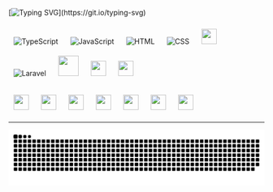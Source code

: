 [![Typing SVG](https://readme-typing-svg.demolab.com?font=&pause=1000&color=10DD76&random=false&width=435&lines=%F0%9F%91%8B+Hi+There%2C+I'm+Josh+!)](https://git.io/typing-svg)
<p >
  <img src="https://www.typescriptlang.org/icons/icon-144x144.png" width="30px" height="30px" style="margin:10px" alt="TypeScript">
  <img src="https://cdn-icons-png.flaticon.com/512/5968/5968292.png" width="30px" height="30px" style="margin:10px" alt="JavaScript">
  <img src="https://cdn-icons-png.flaticon.com/512/174/174854.png" width="30px" height="30px" style="margin:10px" alt="HTML">
  <img src="https://cdn-icons-png.flaticon.com/512/732/732190.png" width="30px" height="30px" style="margin:10px" alt="CSS">
  <img src="https://cdn-icons-png.flaticon.com/512/5968/5968672.png" width="30px" height="30px"  style="margin:10px">
  <img src="https://laravel.com/img/logomark.min.svg" width="30px" height="30px" style="margin:10px" alt="Laravel">
  <img src="https://angular.io/assets/images/logos/angular/angular.svg" width="40px" height="40px"  style="margin:10px">
  <img src="https://nodejs.org/static/images/favicons/favicon.png" width="30px" height="30px"  style="margin:10px">
  <img src="https://static-production.npmjs.com/b0f1a8318363185cc2ea6a40ac23eeb2.png" width="30px" height="30px"  style="margin:10px">
</p>
<p>
  <img src="https://cdn-icons-png.flaticon.com/512/5968/5968282.png" width="30px" height="30px"  style="margin:10px">
  <img src="https://cdn-icons-png.flaticon.com/512/6132/6132222.png" width="30px" height="30px"  style="margin:10px">
  <img src="https://cdn-icons-png.flaticon.com/512/6132/6132221.png" width="30px" height="30px"  style="margin:10px">
  <img src="https://cdn-icons-png.flaticon.com/128/11378/11378763.png" width="30px" height="30px"  style="margin:10px">
  <img src="https://cdn-icons-png.flaticon.com/512/15484/15484291.png" width="30px" height="30px"  style="margin:10px">
  <img src="https://neo4j.com/favicon.ico" width="30px" height="30px"  style="margin:10px">
  <img src="https://cdn-icons-png.flaticon.com/512/15466/15466163.png" width="30px" height="30px"  style="margin:10px">
</p>
<hr>
<picture>
  <source
    media="(prefers-color-scheme: dark)"
    srcset="https://raw.githubusercontent.com/platane/snk/output/github-contribution-grid-snake-dark.svg"
  />
  <source
    media="(prefers-color-scheme: light)"
    srcset="https://raw.githubusercontent.com/platane/snk/output/github-contribution-grid-snake.svg"
  />
  <img
    alt="github contribution grid snake animation"
    src="https://raw.githubusercontent.com/platane/snk/output/github-contribution-grid-snake.svg"
  />
</picture>


